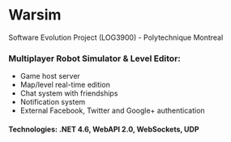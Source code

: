 # Warsim
Software Evolution Project (LOG3900) - Polytechnique Montreal


### Multiplayer Robot Simulator & Level Editor:
- Game host server
- Map/level real-time edition
- Chat system with friendships
- Notification system
- External Facebook, Twitter and Google+ authentication

#### Technologies: .NET 4.6, WebAPI 2.0, WebSockets, UDP
